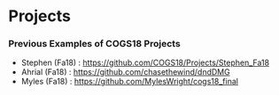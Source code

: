 
# Projects

### Previous Examples of COGS18 Projects

- Stephen (Fa18) : https://github.com/COGS18/Projects/Stephen_Fa18
- Ahrial (Fa18) : https://github.com/chasethewind/dndDMG
- Myles (Fa18) : https://github.com/MylesWright/cogs18_final
